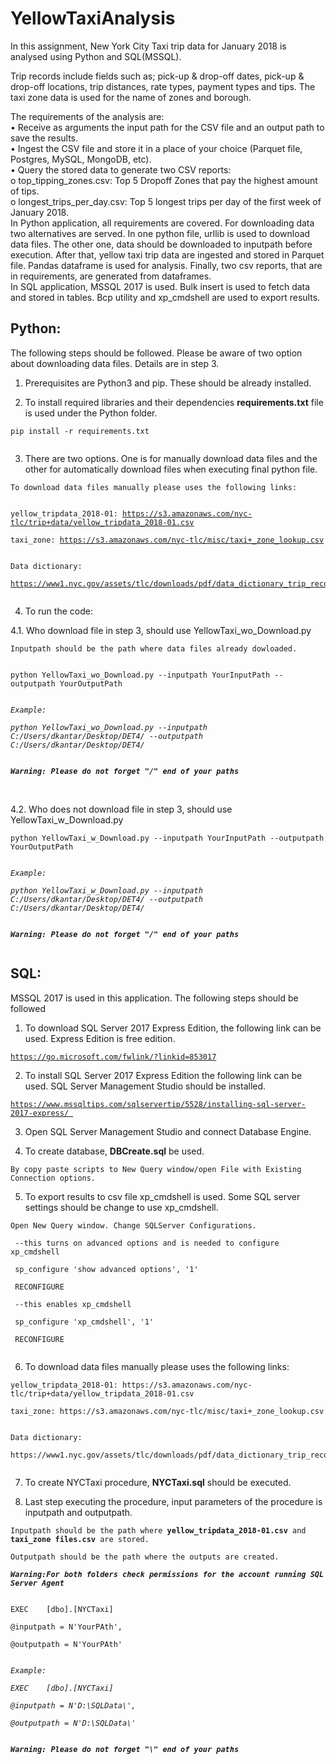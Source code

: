 # YellowTaxiAnalysis

In this assignment, New York City Taxi trip data for January 2018 is analysed using Python and SQL(MSSQL). <br/>

Trip records include fields such as; pick-up & drop-off dates, pick-up & drop-off locations, trip distances, rate types, payment types and tips. The taxi zone data is used for the name of zones and borough.<br/>

The requirements of the analysis are:<br/>
•	Receive as arguments the input path for the CSV file and an output path to save the results.<br/>
•	Ingest the CSV file and store it in a place of your choice (Parquet file, Postgres, MySQL, MongoDB, etc).<br/>
•	Query the stored data to generate two CSV reports:<br/>
o	top_tipping_zones.csv: Top 5 Dropoff Zones that pay the highest amount of tips.<br/>
o	longest_trips_per_day.csv: Top 5 longest trips per day of the first week of January 2018.<br/>
In Python application, all requirements are covered. For downloading data two alternatives are served. In one python file, urllib is used to download data files. The other one, data should be downloaded to inputpath before execution. After that, yellow taxi trip data are ingested and stored in Parquet file. Pandas dataframe is used for analysis. Finally, two csv reports, that are in requirements, are generated from dataframes.<br/>
In SQL application, MSSQL 2017 is used. Bulk insert is used to fetch data and stored in tables. Bcp utility and xp_cmdshell are used to export results. <br/>

## Python:
The following steps should be followed. Please be aware of two option about downloading data files. Details are in step 3.
1. Prerequisites are Python3 and pip. These should be already installed. <br/>

2. To install required libraries and their dependencies <b>requirements.txt</b> file is used under the Python folder.<br/>
<pre><code>pip install -r requirements.txt<br/>
</code></pre>
3. There are two options. One is for manually download data files and the other for automatically download files when executing final python file.<br/>
<pre><code>To download data files manually please uses the following links: <br/>

yellow_tripdata_2018-01: <a href="url">https://s3.amazonaws.com/nyc-tlc/trip+data/yellow_tripdata_2018-01.csv</a><br/>
taxi_zone: <a href="url">https://s3.amazonaws.com/nyc-tlc/misc/taxi+_zone_lookup.csv</a><br/>

Data dictionary:<br/>
<a href="url">https://www1.nyc.gov/assets/tlc/downloads/pdf/data_dictionary_trip_records_yellow.pdf</a><br/>
</code></pre>

4. To run the code:<br/>

4.1. Who download file in step 3, should use YellowTaxi_wo_Download.py<br/>
<pre><code>Inputpath should be the path where data files already dowloaded.<br/>

python YellowTaxi_wo_Download.py --inputpath YourInputPath --outputpath YourOutputPath <br/>

<i>Example:<br/>
python YellowTaxi_wo_Download.py --inputpath C:/Users/dkantar/Desktop/DET4/ --outputpath C:/Users/dkantar/Desktop/DET4/</i><br/>

<b><i>Warning: Please do not forget "/" end of your paths</i></b> </code></pre><br/>

4.2. Who does not download file in step 3, should use YellowTaxi_w_Download.py<br/>
<pre><code>python YellowTaxi_w_Download.py --inputpath YourInputPath --outputpath YourOutputPath <br/>

<i>Example:<br/>
python YellowTaxi_w_Download.py --inputpath C:/Users/dkantar/Desktop/DET4/ --outputpath C:/Users/dkantar/Desktop/DET4/</i><br/>

<b><i>Warning: Please do not forget "/" end of your paths</i></b><br/> </code></pre>



## SQL:
MSSQL 2017 is used in this application. The following steps should be followed
1. To download SQL Server 2017 Express Edition, the following link can be used. Express Edition is free edition.<br/>
<pre><code><a href="url">https://go.microsoft.com/fwlink/?linkid=853017</a><br/></code></pre>

2. To install SQL Server 2017 Express Edition the following link can be used. SQL Server Management Studio should be installed.<br/>
<pre><code><a href="url">https://www.mssqltips.com/sqlservertip/5528/installing-sql-server-2017-express/ </a><br/></code></pre>

3. Open SQL Server Management Studio and connect Database Engine.<br/>

4. To create database, <b>DBCreate.sql</b> be used. <br/> 
<pre><code>By copy paste scripts to New Query window/open File with Existing Connection options.<br/></code></pre>

5. To export results to csv file xp_cmdshell is used. Some SQL server settings should be change to use xp_cmdshell.<br/>
 <pre><code>Open New Query window. Change SQLServer Configurations.<br/>
 --this turns on advanced options and is needed to configure xp_cmdshell <br/>
 sp_configure 'show advanced options', '1'  <br/>
 RECONFIGURE <br/>
 --this enables xp_cmdshell <br/>
 sp_configure 'xp_cmdshell', '1'  <br/>
 RECONFIGURE <br/>
</code></pre>
6. To download data files manually please uses the following links:<br/>
 <pre><code>yellow_tripdata_2018-01: https://s3.amazonaws.com/nyc-tlc/trip+data/yellow_tripdata_2018-01.csv<br/>
taxi_zone: https://s3.amazonaws.com/nyc-tlc/misc/taxi+_zone_lookup.csv<br/>

Data dictionary:<br/>
https://www1.nyc.gov/assets/tlc/downloads/pdf/data_dictionary_trip_records_yellow.pdf<br/>
</code></pre>

7. To create NYCTaxi procedure, <b>NYCTaxi.sql</b> should be executed.<br/>

8. Last step executing the procedure, input parameters of the procedure is inputpath and outputpath.<br/>
<pre><code>Inputpath should be the path where <b>yellow_tripdata_2018-01.csv</b> and <b>taxi_zone files.csv</b> are stored.<br/>
Outputpath should be the path where the outputs are created.<br/>
<b><i>Warning:For both folders check permissions for the account running SQL Server Agent</i></b><br/>

EXEC	[dbo].[NYCTaxi]<br/>
@inputpath = N'YourPAth',<br/>
@outputpath = N'YourPAth'<br/>

<i>Example:<br/>
EXEC	[dbo].[NYCTaxi]<br/>
@inputpath = N'D:\SQLData\',<br/>
@outputpath = N'D:\SQLData\'<br/></i>

<b><i>Warning: Please do not forget "\" end of your paths</i></b><br/> </code></pre>
